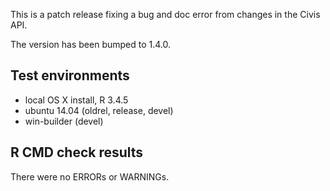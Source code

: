 This is a patch release fixing a bug and doc error from changes in the Civis API.

The version has been bumped to 1.4.0.

## Test environments
* local OS X install, R 3.4.5
* ubuntu 14.04 (oldrel, release, devel)
* win-builder (devel)

## R CMD check results
There were no ERRORs or WARNINGs.
